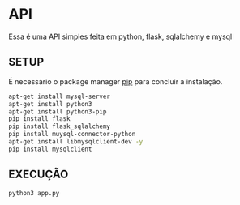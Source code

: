 # API

Essa é uma API simples feita em python, flask, sqlalchemy e mysql

## SETUP

É necessário o package manager [pip](https://pip.pypa.io/en/stable/) para concluir a instalação.

```bash
apt-get install mysql-server
apt-get install python3
apt-get install python3-pip
pip install flask
pip install flask_sqlalchemy
pip install muysql-connector-python
apt-get install libmysqlclient-dev -y
pip install mysqlclient
```

## EXECUÇÃO

```bash
python3 app.py
```
